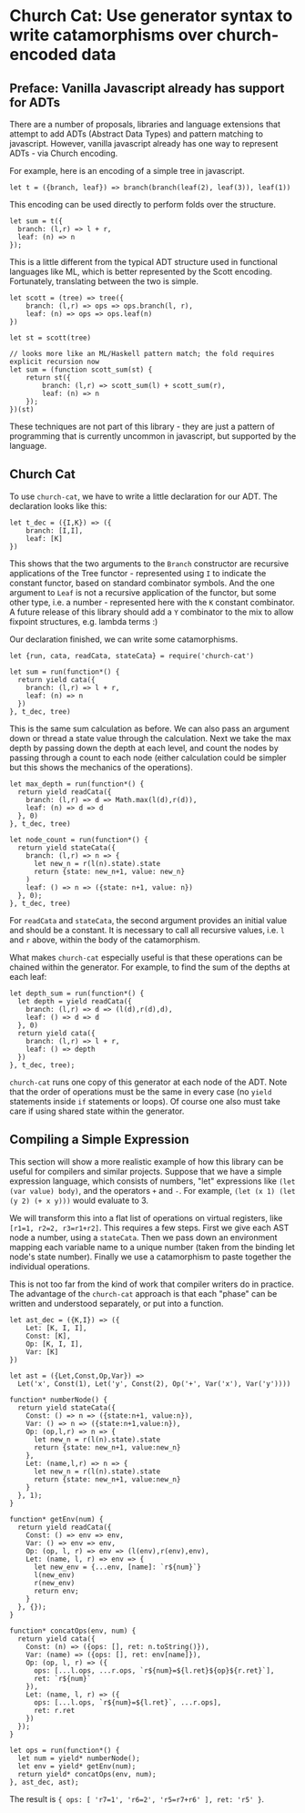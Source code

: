 Church Cat: Use generator syntax to write catamorphisms over church-encoded data
====================================================================================

Preface: Vanilla Javascript already has support for ADTs
--------------------------------------------------------

There are a number of proposals, libraries and language extensions
that attempt to add ADTs (Abstract Data Types) and pattern matching to
javascript. However, vanilla javascript already has one way to
represent ADTs - via Church encoding.

For example, here is an encoding of a simple tree in javascript.

~~~{.javascript}
let t = ({branch, leaf}) => branch(branch(leaf(2), leaf(3)), leaf(1))
~~~

This encoding can be used directly to perform folds over the structure.

~~~{.javascript}
let sum = t({
  branch: (l,r) => l + r,
  leaf: (n) => n
});
~~~

This is a little different from the typical ADT structure used in
functional languages like ML, which is better represented by the
Scott encoding. Fortunately, translating between the two is
simple.

~~~{.javascript}
let scott = (tree) => tree({
    branch: (l,r) => ops => ops.branch(l, r),
    leaf: (n) => ops => ops.leaf(n)
})

let st = scott(tree)

// looks more like an ML/Haskell pattern match; the fold requires explicit recursion now
let sum = (function scott_sum(st) {
    return st({
        branch: (l,r) => scott_sum(l) + scott_sum(r),
        leaf: (n) => n
    });
})(st)
~~~

These techniques are not part of this library - they are just a
pattern of programming that is currently uncommon in javascript, but
supported by the language.

Church Cat
----------

To use `church-cat`, we have to write a little declaration for our
ADT. The declaration looks like this:

~~~{.javascript}
let t_dec = ({I,K}) => ({
    branch: [I,I],
    leaf: [K]
})
~~~

This shows that the two arguments to the `Branch` constructor are
recursive applications of the Tree functor - represented using `I` to
indicate the constant functor, based on standard combinator
symbols. And the one argument to `Leaf` is not a recursive application
of the functor, but some other type, i.e. a number - represented here
with the `K` constant combinator. A future release of this library
should add a `Y` combinator to the mix to allow fixpoint structures,
e.g. lambda terms :)

Our declaration finished, we can write some catamorphisms.

~~~{.javascript}
let {run, cata, readCata, stateCata} = require('church-cat')

let sum = run(function*() {
  return yield cata({
    branch: (l,r) => l + r,
    leaf: (n) => n
  })
}, t_dec, tree)
~~~

This is the same sum calculation as before. We can also pass an
argument down or thread a state value through the calculation. Next we
take the max depth by passing down the depth at each level, and count
the nodes by passing through a count to each node (either calculation
could be simpler but this shows the mechanics of the operations).

~~~{.javascript}
let max_depth = run(function*() {
  return yield readCata({
    branch: (l,r) => d => Math.max(l(d),r(d)),
    leaf: (n) => d => d
  }, 0)
}, t_dec, tree)

let node_count = run(function*() {
  return yield stateCata({
    branch: (l,r) => n => {
      let new_n = r(l(n).state).state
      return {state: new_n+1, value: new_n}
    )
    leaf: () => n => ({state: n+1, value: n})
  }, 0);
}, t_dec, tree)
~~~

For `readCata` and `stateCata`, the second argument provides an
initial value and should be a constant. It is necessary to call all
recursive values, i.e. `l` and `r` above, within the body of the
catamorphism.

What makes `church-cat` especially useful is that these operations can
be chained within the generator. For example, to find the sum of the
depths at each leaf:

~~~{.javascript}
let depth_sum = run(function*() {
  let depth = yield readCata({
    branch: (l,r) => d => (l(d),r(d),d),
    leaf: () => d => d
  }, 0)
  return yield cata({
    branch: (l,r) => l + r,
    leaf: () => depth
  })
}, t_dec, tree);
~~~

`church-cat` runs one copy of this generator at each node of the
ADT. Note that the order of operations must be the same in every case
(no `yield` statements inside `if` statements or loops). Of course one
also must take care if using shared state within the generator.

Compiling a Simple Expression
-----------------------------

This section will show a more realistic example of how this library
can be useful for compilers and similar projects. Suppose that we have
a simple expression language, which consists of numbers, "let"
expressions like `(let (var value) body)`, and the operators `+` and
`-`. For example, `(let (x 1) (let (y 2) (+ x y)))` would evaluate to
3.

We will transform this into a flat list of operations on virtual
registers, like `[r1=1, r2=2, r3=r1+r2]`. This
requires a few steps. First we give each AST node a number, using a
`stateCata`. Then we pass down an environment mapping each variable
name to a unique number (taken from the binding let node's state
number). Finally we use a catamorphism to paste together the
individual operations.

This is not too far from the kind of work that compiler writers do in
practice. The advantage of the `church-cat` approach is that each
"phase" can be written and understood separately, or put into a
function.

~~~{.javascript}
let ast_dec = ({K,I}) => ({
    Let: [K, I, I],
    Const: [K],
    Op: [K, I, I],
    Var: [K]
})

let ast = ({Let,Const,Op,Var}) => 
  Let('x', Const(1), Let('y', Const(2), Op('+', Var('x'), Var('y'))))

function* numberNode() {
  return yield stateCata({
    Const: () => n => ({state:n+1, value:n}),
    Var: () => n => ({state:n+1,value:n}),
    Op: (op,l,r) => n => {
      let new_n = r(l(n).state).state
      return {state: new_n+1, value:new_n}
    },
    Let: (name,l,r) => n => {
      let new_n = r(l(n).state).state
      return {state: new_n+1, value:new_n}
    }
  }, 1);
}

function* getEnv(num) {
  return yield readCata({
    Const: () => env => env,
    Var: () => env => env,
    Op: (op, l, r) => env => (l(env),r(env),env),
    Let: (name, l, r) => env => {
      let new_env = {...env, [name]: `r${num}`}
      l(new_env)
      r(new_env)
      return env;
    }
  }, {});
}

function* concatOps(env, num) {
  return yield cata({
    Const: (n) => ({ops: [], ret: n.toString()}),
    Var: (name) => ({ops: [], ret: env[name]}),
    Op: (op, l, r) => ({
      ops: [...l.ops, ...r.ops, `r${num}=${l.ret}${op}${r.ret}`], 
      ret: `r${num}`
    }),
    Let: (name, l, r) => ({
      ops: [...l.ops, `r${num}=${l.ret}`, ...r.ops], 
      ret: r.ret
    })
  });
}

let ops = run(function*() {
  let num = yield* numberNode();
  let env = yield* getEnv(num);
  return yield* concatOps(env, num);
}, ast_dec, ast);
~~~

The result is `{ ops: [ 'r7=1', 'r6=2', 'r5=r7+r6' ], ret: 'r5' }`.


